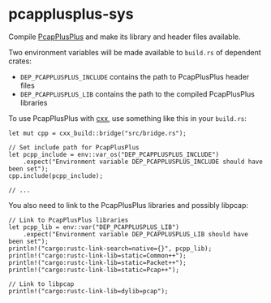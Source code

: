 # pcapplusplus-sys

Compile [PcapPlusPlus](<https://github.com/seladb/PcapPlusPlus>) and make its library and header files available.

Two environment variables will be made available to `build.rs` of dependent crates:
- `DEP_PCAPPLUSPLUS_INCLUDE` contains the path to PcapPlusPlus header files
- `DEP_PCAPPLUSPLUS_LIB` contains the path to the compiled PcapPlusPlus libraries

To use PcapPlusPlus with [cxx](<https://crates.io/crates/cxx>),
use something like this in your `build.rs`:

    let mut cpp = cxx_build::bridge("src/bridge.rs");

    // Set include path for PcapPlusPlus
    let pcpp_include = env::var_os("DEP_PCAPPLUSPLUS_INCLUDE")
        .expect("Environment variable DEP_PCAPPLUSPLUS_INCLUDE should have been set");
    cpp.include(pcpp_include);

    // ...

You also need to link to the PcapPlusPlus libraries and possibly libpcap:

    // Link to PcapPlusPlus libraries
    let pcpp_lib = env::var("DEP_PCAPPLUSPLUS_LIB")
        .expect("Environment variable DEP_PCAPPLUSPLUS_LIB should have been set");
    println!("cargo:rustc-link-search=native={}", pcpp_lib);
    println!("cargo:rustc-link-lib=static=Common++");
    println!("cargo:rustc-link-lib=static=Packet++");
    println!("cargo:rustc-link-lib=static=Pcap++");

    // Link to libpcap
    println!("cargo:rustc-link-lib=dylib=pcap");
